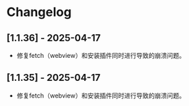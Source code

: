 # Changelog

## [1.1.36] - 2025-04-17
- 修复fetch（webview）和安装插件同时进行导致的崩溃问题。

## [1.1.35] - 2025-04-17
- 修复fetch（webview）和安装插件同时进行导致的崩溃问题。